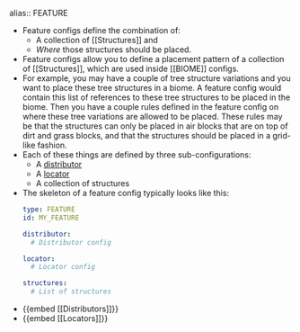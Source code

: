 alias:: FEATURE

- Feature configs define the combination of:
	- A collection of [[Structures]] and
	- *Where* those structures should be placed.
- Feature configs allow you to define a placement pattern of a collection of [[Structures]], which are used inside [[BIOME]] configs.
- For example, you may have a couple of tree structure variations and you want to place these tree structures in a biome. A feature config would contain this list of references to these tree structures to be placed in the biome. Then you have a couple rules defined in the feature config on where these tree variations are allowed to be placed. These rules may be that the structures can only be placed in air blocks that are on top of dirt and grass blocks, and that the structures should be placed in a grid-like fashion.
- Each of these things are defined by three sub-configurations:
	- A [distributor](Distributors)
	- A [locator](Locators)
	- A collection of structures
- The skeleton of a feature config typically looks like this:
  ```yaml
  type: FEATURE
  id: MY_FEATURE
  
  distributor:
    # Distributor config
  
  locator:
    # Locator config
  
  structures:
    # List of structures
  ```
- {{embed [[Distributors]]}}
- {{embed [[Locators]]}}